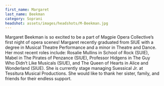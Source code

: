 ```yaml
---
first_name: Margaret
last_name: Beekman
category: Soprani
headshot: assets/images/headshots/M-Beekman.jpg
---
```


Margaret Beekman is so excited to be a part of Magpie Opera Collective’s first night of opera scenes! Margaret recently graduated from SIUE with a degree in Musical Theatre Performance and a minor in Theatre and Dance. Her most recent roles include: Rosalie Mullins in School of Rock (SUIE), Mabel in The Pirates of Penzance (SIUE), Professor Hidgens in The Guy Who Didn’t Like Musicals (SIUE), and The Queen of Hearts in Alice and Wonderland (SIUE). She is currently stage managing Suessical Jr. at Tessitura Musical Productions. She would like to thank her sister, family, and friends for their endless support.